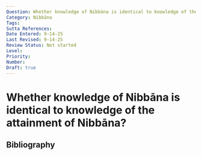 ```yaml
---
Question: Whether knowledge of Nibbāna is identical to knowledge of the attainment of Nibbāna?
Category: Nibbāna
Tags: 
Sutta References: 
Date Entered: 9-14-25
Last Revised: 9-14-25
Review Status: Not started
Level: 
Priority: 
Number: 
Draft: true
---
```


# Whether knowledge of Nibbāna is identical to knowledge of the attainment of Nibbāna?

## Bibliography

<!-- 

Notes:



-->